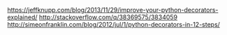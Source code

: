 https://jeffknupp.com/blog/2013/11/29/improve-your-python-decorators-explained/
http://stackoverflow.com/q/38369575/3834059
http://simeonfranklin.com/blog/2012/jul/1/python-decorators-in-12-steps/
